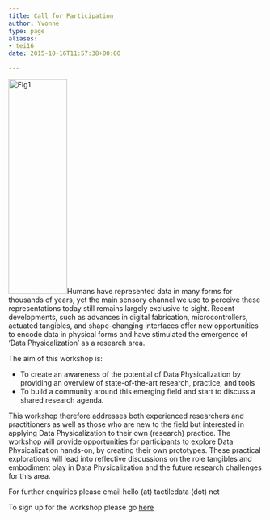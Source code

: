 ```yaml
---
title: Call for Participation
author: Yvonne
type: page
aliases:
- tei16
date: 2015-10-16T11:57:38+00:00

---
```

[<img loading="lazy" decoding="async" class="wp-image-40 alignright" src="http://dataphys.org/workshops/tei16/wp-content/uploads/sites/2/2015/10/Fig1-82x300.jpg" alt="Fig1" width="116" height="424" srcset="http://dataphys.org/workshops/tei16/wp-content/uploads/sites/2/2015/10/Fig1-82x300.jpg 82w, http://dataphys.org/workshops/tei16/wp-content/uploads/sites/2/2015/10/Fig1.jpg 231w" sizes="(max-width: 116px) 100vw, 116px" />][1]Humans have represented data in many forms for thousands of years, yet the main sensory channel we use to perceive these representations today still remains largely exclusive to sight. Recent developments, such as advances in digital fabrication, microcontrollers, actuated tangibles, and shape-changing interfaces offer new opportunities to encode data in physical forms and have stimulated the emergence of ‘Data Physicalization’ as a research area.

The aim of this workshop is:

  * To create an awareness of the potential of Data Physicalization by providing an overview of state-of-the-art research, practice, and tools
  * To build a community around this emerging field and start to discuss a shared research agenda.

This workshop therefore addresses both experienced researchers and practitioners as well as those who are new to the field but interested in applying Data Physicalization to their own (research) practice. The workshop will provide opportunities for participants to explore Data Physicalization hands-on, by creating their own prototypes. These practical explorations will lead into reflective discussions on the role tangibles and embodiment play in Data Physicalization and the future research challenges for this area.

For further enquiries please email hello (at) tactiledata (dot) net

To sign up for the workshop please go [here][2]

 [1]: http://dataphys.org/workshops/tei16/wp-content/uploads/sites/2/2015/10/Fig1.jpg
 [2]: http://www.tei-conf.org/16/registration.html
